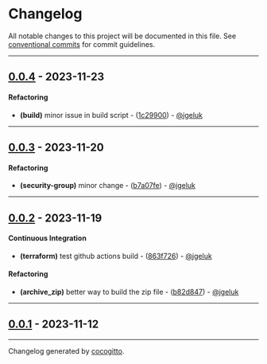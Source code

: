 # Changelog
All notable changes to this project will be documented in this file. See [conventional commits](https://www.conventionalcommits.org/) for commit guidelines.

- - -
## [0.0.4](https://github.com/EKGF/terraform-neptune/compare/0.0.3..0.0.4) - 2023-11-23
#### Refactoring
- **(build)** minor issue in build script - ([1c29900](https://github.com/EKGF/terraform-neptune/commit/1c29900584cb7f2c52d24d4688b85dcf2fe188b3)) - [@jgeluk](https://github.com/jgeluk)

- - -

## [0.0.3](https://github.com/EKGF/terraform-neptune/compare/0.0.2..0.0.3) - 2023-11-20
#### Refactoring
- **(security-group)** minor change - ([b7a07fe](https://github.com/EKGF/terraform-neptune/commit/b7a07feba9e38843549d9dba3e6b065eb7dca4c7)) - [@jgeluk](https://github.com/jgeluk)

- - -

## [0.0.2](https://github.com/EKGF/terraform-neptune/compare/0.0.1..0.0.2) - 2023-11-19
#### Continuous Integration
- **(terraform)** test github actions build - ([863f726](https://github.com/EKGF/terraform-neptune/commit/863f726f106a11b5ca555411d8088375abcce7e0)) - [@jgeluk](https://github.com/jgeluk)
#### Refactoring
- **(archive_zip)** better way to build the zip file - ([b82d847](https://github.com/EKGF/terraform-neptune/commit/b82d84709d81461fb8b8366d8e329c03005e5651)) - [@jgeluk](https://github.com/jgeluk)

- - -

## [0.0.1](https://github.com/EKGF/terraform-neptune/compare/bb5cbe78b8805873b3351b493d83168043cf156a..0.0.1) - 2023-11-12

- - -

Changelog generated by [cocogitto](https://github.com/cocogitto/cocogitto).
